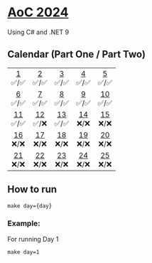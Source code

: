 # [AoC 2024](https://adventofcode.com/2024)

Using C# and .NET 9

## Calendar (Part One / Part Two)

|                      |                      |                      |                      |                      |
| :------------------: | :------------------: | :------------------: | :------------------: | :------------------: |
| [1](day01)<br>✅/✅  | [2](day02)<br>✅/✅  | [3](day03)<br>✅/✅  | [4](day04)<br>✅/✅  | [5](day05)<br>✅/✅  |
| [6](day06)<br>✅/✅  | [7](day07)<br>✅/✅  | [8](day08)<br>✅/✅  | [9](day09)<br>✅/✅  | [10](day10)<br>✅/✅ |
| [11](day11)<br>✅/✅ | [12](day12)<br>✅/❌ | [13](day13)<br>✅/✅ | [14](day14)<br>❌/❌ | [15](day15)<br>❌/❌ |
| [16](day16)<br>❌/❌ | [17](day17)<br>❌/❌ | [18](day18)<br>❌/❌ | [19](day19)<br>❌/❌ | [20](day20)<br>❌/❌ |
| [21](day21)<br>❌/❌ | [22](day22)<br>❌/❌ | [23](day23)<br>❌/❌ | [24](day24)<br>❌/❌ | [25](day25)<br>❌/❌ |

## How to run

```
make day={day}
```

### Example:

For running Day 1

```
make day=1
```
